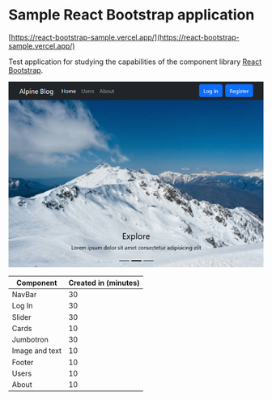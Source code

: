 # Sample React Bootstrap application

[https://react-bootstrap-sample.vercel.app/](https://react-bootstrap-sample.vercel.app/)

Test application for studying the capabilities of the component library [React Bootstrap](https://react-bootstrap.netlify.app/).

![Site image](app.png)

| Component  | Created in (minutes) |
| ------------- | ------------- |
| NavBar  | 30  |
| Log In  | 30  |
| Slider  | 30  |
| Cards   | 10 |
| Jumbotron  | 30  |
| Image and text  | 10  |
| Footer  | 10  |
| Users   | 10  |
| About   | 10  |

